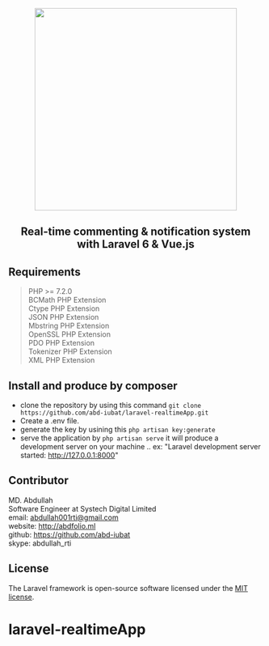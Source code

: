 <p align="center"><img src="https://res.cloudinary.com/dtfbvvkyp/image/upload/v1566331377/laravel-logolockup-cmyk-red.svg" width="400"></p>

<h2 align="center">Real-time commenting & notification system with Laravel 6 & Vue.js</h2>

## Requirements

> PHP >= 7.2.0  
> BCMath PHP Extension  
> Ctype PHP Extension  
> JSON PHP Extension  
> Mbstring PHP Extension  
> OpenSSL PHP Extension  
> PDO PHP Extension  
> Tokenizer PHP Extension  
> XML PHP Extension  

## Install and produce by composer

- clone the repository by using this command `git clone https://github.com/abd-iubat/laravel-realtimeApp.git`  
- Create a .env file.   
- generate the key by usining this `php artisan key:generate`  
- serve the application by `php artisan serve` it will produce a development server on your machine .. ex: "Laravel development server started: <http://127.0.0.1:8000>"  


## Contributor
MD. Abdullah  
Software Engineer at Systech Digital Limited  
email: abdullah001rti@gmail.com  
website: http://abdfolio.ml  
github: https://github.com/abd-iubat  
skype: abdullah_rti  

## License

The Laravel framework is open-source software licensed under the [MIT license](https://opensource.org/licenses/MIT).
# laravel-realtimeApp
